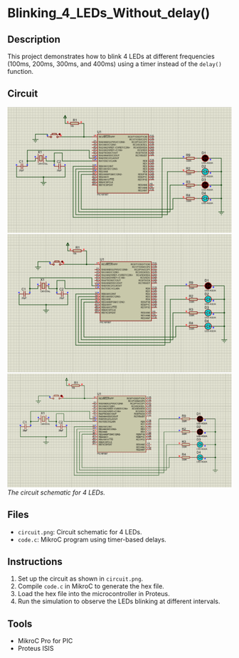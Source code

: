 # Blinking_4_LEDs_Without_delay()

## Description
This project demonstrates how to blink 4 LEDs at different frequencies (100ms, 200ms, 300ms, and 400ms) using a timer instead of the `delay()` function.

## Circuit
![Circuit Diagram](circuit/4_LED_1.png) 
![Circuit Diagram](circuit/4_LED_2.png) 
![Circuit Diagram](circuit/4_LED_3.png) 
*The circuit schematic for 4 LEDs.*

## Files
- `circuit.png`: Circuit schematic for 4 LEDs.
- `code.c`: MikroC program using timer-based delays.

## Instructions
1. Set up the circuit as shown in `circuit.png`.
2. Compile `code.c` in MikroC to generate the hex file.
3. Load the hex file into the microcontroller in Proteus.
4. Run the simulation to observe the LEDs blinking at different intervals.

## Tools
- MikroC Pro for PIC
- Proteus ISIS
